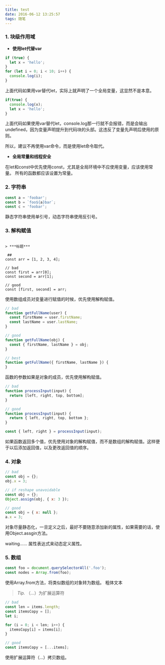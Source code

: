 ```yaml
---
title: test
date: 2016-06-12 13:25:57
tags: 随笔
---
```


###  1. 块级作用域

* **使用let代替var**

```JavaScript
if (true) {
  let x = 'hello';
}
for (let i = 0; i < 10; i++) {
  console.log(i);
}
```
上面代码如果用var替代let，实际上就声明了一个全局变量，这显然不是本意。

```JavaScript
if(true) {
  console.log(x); 
  let x = 'hello';
}
```
上面代码如果使用var替代let，console.log那一行就不会报错，而是会输出undefined，因为变量声明提升到代码块的头部。这违反了变量先声明后使用的原则。

所以，建议不再使用var命令，而是使用let命令取代。

* **全局常量和线程安全**

在let和const中优先使用const，尤其是全局环境中不应使用变量，应该使用常量。
所有的函数都应该设置为常量。

### 2. 字符串

```JavaScript
const a = 'foobar';
const b = `foo${a}bar`;
const c = 'foobar';
```

静态字符串使用单引号，动态字符串使用反引号。

### 3. 解构赋值
```JavaScript## 

> ***标题***

 ##
const arr = [1, 2, 3, 4];

// bad
const first = arr[0];
const second = arr[1];

// good
const [first, second] = arr;
```
使用数组成员对变量进行赋值的时候，优先使用解构赋值。

```JavaScript
// bad
function getFullName(user) {
  const firstName = user.firstName;
  const lastName = user.lastName;
}

// good
function getFullName(obj) {
  const { firstName, lastName } = obj;
}

// best
function getFullName({ firstName, lastName }) {
}
```
函数的参数如果是对象的成员，优先使用解构赋值。


``` JavaScript
// bad
function processInput(input) {
  return [left, right, top, bottom];
}

// good
function processInput(input) {
  return { left, right, top, bottom };
}

const { left, right } = processInput(input);
```
如果函数返回多个值，优先使用对象的解构赋值，而不是数组的解构赋值。这样便于以后添加返回值，以及更改返回值的顺序。

### 4. 对象
```JavaScript
// bad
const obj = {};
obj.x = 3;

// if reshape unavoidable
const obj = {};
Object.assign(obj, { x: 3 });

// good
const obj = { x: null };
a.x = 3;
```

对象尽量静态化，一旦定义之后，最好不要随意添加新的属性，如果需要的话，使用Object.assgin方法。

waiting......
属性表达式来动态定义属性。



### 5. 数组

```JavaScript
const foo = document.querySelectorAll('.foo');
const nodes = Array.from(foo);
```
使用Array.from方法，将类似数组的对象转为数组。
粗体文本
> *Tip.*  （...）为扩展运算符

```JavaScript
// bad
const len = items.length;
const itemsCopy = [];
let i;

for (i = 0; i < len; i++) {
  itemsCopy[i] = items[i];
}

// good
const itemsCopy = [...items];
```
使用扩展运算符（...）拷贝数组。